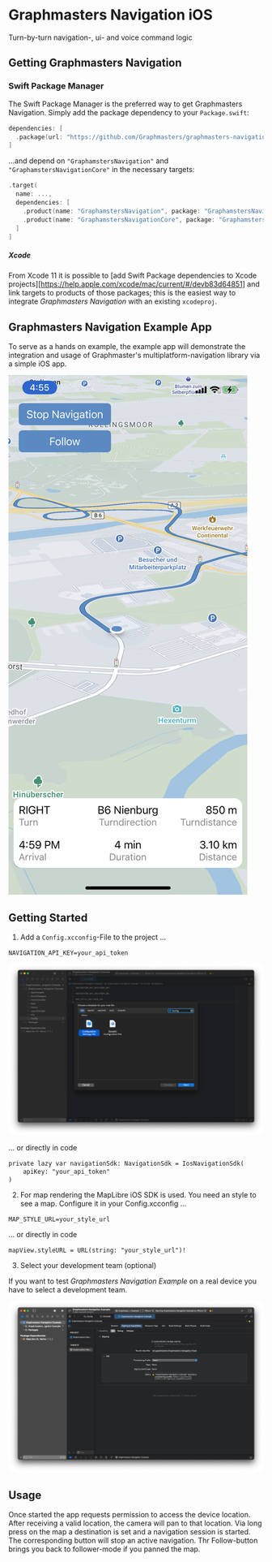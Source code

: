 # Graphmasters Navigation iOS

Turn-by-turn navigation-, ui- and voice command logic

## Getting Graphmasters Navigation

### Swift Package Manager

The Swift Package Manager is the preferred way to get Graphmasters Navigation. Simply add the
package dependency to your `Package.swift`:

```swift
dependencies: [
  .package(url: "https://github.com/Graphmasters/graphmasters-navigation-ios", from: "0.0.1")
]
```

...and depend on `"GraphamstersNavigation"` and `"GraphamstersNavigationCore"` in the necessary targets:

```swift
.target(
  name: ...,
  dependencies: [
    .product(name: "GraphamstersNavigation", package: "GraphamstersNavigation"),
    .product(name: "GraphamstersNavigationCore", package: "GraphamstersNavigation")
  ]
]
```

##### Xcode

From Xcode 11 it is possible to [add Swift Package dependencies to Xcode
projects][https://help.apple.com/xcode/mac/current/#/devb83d64851] and link targets to products of those packages; this is the
easiest way to integrate *Graphmasters Navigation* with an existing `xcodeproj`.

## Graphmasters Navigation Example App

To serve as a hands on example, the example app will demonstrate the integration and usage of Graphmaster's multiplatform-navigation library via a simple iOS app.

<img alt="Graphmasters Navigation Example App" src="Doc/graphmasters_navigation_example_app.jpeg" />

## Getting Started

1. Add a `Config.xcconfig`-File to the project ...

```
NAVIGATION_API_KEY=your_api_token
```

<img alt="xcconfig" src="Doc/config_file.png" />

... or directly in code

```
private lazy var navigationSdk: NavigationSdk = IosNavigationSdk(
    apiKey: "your_api_token"
)
```

2. For map rendering the MapLibre iOS SDK is used. You need an style to see a map. Configure it in your Config.xcconfig ...
```
MAP_STYLE_URL=your_style_url
```
... or directly in code
```
mapView.styleURL = URL(string: "your_style_url")!
```

3. Select your development team (optional)

If you want to test *Graphmasters Navigation Example* on a real device you have to select a development team.

<img alt="Signing" src="Doc/development_team.png" />

## Usage
Once started the app requests permission to access the device location. After receiving a valid location, the camera will pan to that location.
Via long press on the map a destination is set and a navigation session is started.
The corresponding button will stop an active navigation. Thr Follow-button brings you back to follower-mode if you panned the map.

